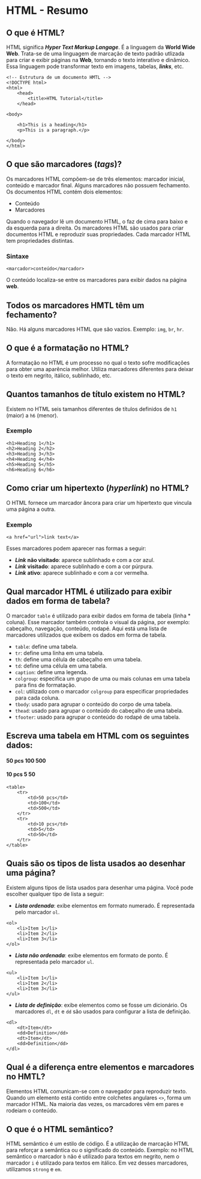 # HTML - Resumo

## O que é HTML?
HTML significa ***Hyper Text Markup Langage***. É a linguagem da **World Wide Web**. Trata-se de uma linguagem de marcação de texto padrão utlizada para criar e exibir páginas na **Web**, tornando o texto interativo e dinâmico. Essa linguagem pode transformar texto em imagens, tabelas, ***links***, etc.

```
<!-- Estrutura de um documento HMTL -->
<!DOCTYPE html>
<html>
    <head>
        <title>HTML Tutorial</title>
    </head>

<body>

    <h1>This is a heading</h1>
    <p>This is a paragraph.</p>

</body>
</html>
```

## O que são marcadores (***tags***)?
Os marcadores HTML compõem-se de três elementos: marcador inicial, conteúdo e marcador final. Alguns marcadores não possuem fechamento. Os documentos HTML contém dois elementos:

* Conteúdo
* Marcadores

Quando o navegador lê um documento HTML, o faz de cima para baixo e da esquerda para a direita. Os marcadores HTML são usados para criar documentos HTML e reproduzir suas propriedades. Cada marcador HTML tem propriedades distintas.

### Sintaxe

```
<marcador>conteúdo</marcador>
```

O conteúdo localiza-se entre os marcadores para exibir dados na página **web**.

## Todos os marcadores HMTL têm um fechamento?
Não. Há alguns marcadores HTML que são vazios. Exemplo: `img`, `br`, `hr`.

## O que é a formatação no HTML?
A formatação no HTML é um processo no qual o texto sofre modificações para obter uma aparência melhor. Utiliza marcadores diferentes para deixar o texto em negrito, itálico, sublinhado, etc.

## Quantos tamanhos de título existem no HTML?
Existem no HTML seis tamanhos diferentes de títulos definidos de `h1` (maior) a `h6` (menor).

### Exemplo

```
<h1>Heading 1</h1>
<h2>Heading 2</h2>
<h3>Heading 3</h3>
<h4>Heading 4</h4>
<h5>Heading 5</h5>
<h6>Heading 6</h6>
```

## Como criar um hipertexto (***hyperlink***) no HTML?
O HTML fornece um marcador âncora para criar um hipertexto que vincula uma página a outra.

### Exemplo

```
<a href="url">link text</a>
```

Esses marcadores podem aparecer nas formas a seguir:

* ***Link*** **não visitado**: aparece sublinhado e com a cor azul.
* ***Link*** **visitado**: aparece sublinhado e com a cor púrpura.
* ***Link*** **ativo**: aparece sublinhado e com a cor vermelha.

## Qual marcador HTML é utilizado para exibir dados em forma de tabela?
O marcador `table` é utilizado para exibir dados em forma de tabela (linha * coluna). Esse marcador também controla o visual da página, por exemplo: cabeçalho, navegação, conteúdo, rodapé. Aqui está uma lista de marcadores utilizados que exibem os dados em forma de tabela.

* `table`: define uma tabela.
* `tr`: define uma linha em uma tabela.
* `th`: define uma célula de cabeçalho em uma tabela.
* `td`: define uma célula em uma tabela.
* `caption`: define uma legenda.
* `colgroup`: especifica um grupo de uma ou mais colunas em uma tabela para fins de formatação.
* `col`: utilizado com o marcador `colgroup` para especificar propriedades para cada coluna.
* `tbody`: usado para agrupar o conteúdo do corpo de uma tabela.
* `thead`: usado para agrupar o conteúdo do cabeçalho de uma tabela.
* `tfooter`: usado para agrupar o conteúdo do rodapé de uma tabela.

## Escreva uma tabela em HTML com os seguintes dados:
#### 50 pcs 100 500
#### 10 pcs 5 50

```
<table>
    <tr>
        <td>50 pcs</td>
        <td>100</td>
        <td>500</td>
    </tr>
    <tr>
        <td>10 pcs</td>
        <td>5</td>
        <td>50</td>
    </tr>
</table>
```

## Quais são os tipos de lista usados ao desenhar uma página?
Existem alguns tipos de lista usados para desenhar uma página. Você pode escolher qualquer tipo de lista a seguir:

* ***Lista ordenada***: exibe elementos em formato numerado. É representada pelo marcador `ol`.

```
<ol>
    <li>Item 1</li>
    <li>Item 2</li>
    <li>Item 3</li>
</ol>
```

* ***Lista não ordenada***: exibe elementos em formato de ponto. É representada pelo marcador `ul`.

```
<ul>
    <li>Item 1</li>
    <li>Item 2</li>
    <li>Item 3</li>
</ul>
```

* ***Lista de definição***: exibe elementos como se fosse um dicionário. Os marcadores `dl`, `dt` e `dd` são usados para configurar a lista de definição.

```
<dl>
    <dt>Item</dt>
    <dd>Definition</dd>
    <dt>Item</dt>
    <dd>Definition</dd>
</dl>
```

## Qual é a diferença entre elementos e marcadores no HMTL?
Elementos HTML comunicam-se com o navegador para reproduzir texto. Quando um elemento está contido entre colchetes angulares `<>`, forma um marcador HTML. Na maioria das vezes, os marcadores vêm em pares e rodeiam o conteúdo.

## O que é o HTML semântico?
HTML semântico é um estilo de código. É a utilização de marcação HTML para reforçar a semântica ou o significado do conteúdo. Exemplo: no HTML semântico o marcador `b` não é utilizado para textos em negrito, nem o marcador `i` é utilizado para textos em itálico. Em vez desses marcadores, utilizamos `strong` e `em`.

